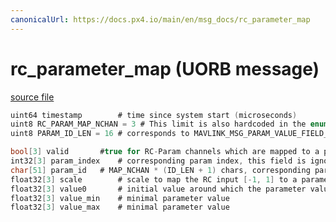 ```yaml
---
canonicalUrl: https://docs.px4.io/main/en/msg_docs/rc_parameter_map
---
```


# rc_parameter_map (UORB message)



[source file](https://github.com/PX4/PX4-Autopilot/blob/release/1.13/msg/rc_parameter_map.msg)

```c
uint64 timestamp		# time since system start (microseconds)
uint8 RC_PARAM_MAP_NCHAN = 3 # This limit is also hardcoded in the enum RC_CHANNELS_FUNCTION in rc_channels.h
uint8 PARAM_ID_LEN = 16 # corresponds to MAVLINK_MSG_PARAM_VALUE_FIELD_PARAM_ID_LEN

bool[3] valid		#true for RC-Param channels which are mapped to a param
int32[3] param_index	# corresponding param index, this field is ignored if set to -1, in this case param_id will be used
char[51] param_id	# MAP_NCHAN * (ID_LEN + 1) chars, corresponding param id, null terminated
float32[3] scale		# scale to map the RC input [-1, 1] to a parameter value
float32[3] value0		# initial value around which the parameter value is changed
float32[3] value_min	# minimal parameter value
float32[3] value_max	# minimal parameter value

```
